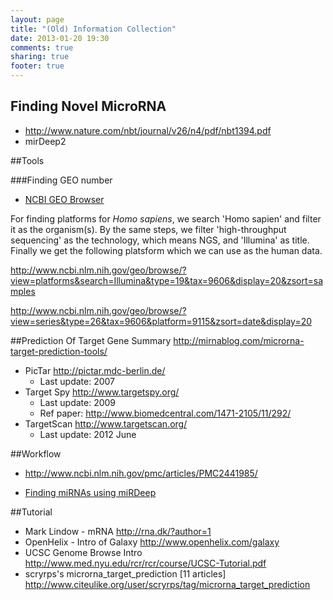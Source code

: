 ```yaml
---
layout: page
title: "(Old) Information Collection"
date: 2013-01-20 19:30
comments: true
sharing: true
footer: true
---
```


## Finding Novel MicroRNA

* <http://www.nature.com/nbt/journal/v26/n4/pdf/nbt1394.pdf>
* mirDeep2

##Tools

###Finding GEO number
* [NCBI GEO Browser](http://0-www.ncbi.nlm.nih.gov.elis.tmu.edu.tw/geo/browse/)

For finding platforms for *Homo sapiens*, we search 'Homo sapien' and filter it as the organism(s). By the same steps, we filter 'high-throughput sequencing' as the technology, which means NGS, and 'Illumina' as title. Finally we get the following platsform which we can use as the human data.

<http://www.ncbi.nlm.nih.gov/geo/browse/?view=platforms&search=Illumina&type=19&tax=9606&display=20&zsort=samples>

<http://www.ncbi.nlm.nih.gov/geo/browse/?view=series&type=26&tax=9606&platform=9115&zsort=date&display=20>

##Prediction Of Target Gene
Summary <http://mirnablog.com/microrna-target-prediction-tools/>

* PicTar <http://pictar.mdc-berlin.de/>
    * Last update: 2007
* Target Spy <http://www.targetspy.org/>
    * Last update: 2009
    * Ref paper: <http://www.biomedcentral.com/1471-2105/11/292/>
* TargetScan <http://www.targetscan.org/>
    * Last update: 2012 June

##Workflow

* <http://www.ncbi.nlm.nih.gov/pmc/articles/PMC2441985/>

* [Finding miRNAs using miRDeep](http://wiki.bioinformatics.ucdavis.edu/index.php/Finding_mirnas_using_mirdeep)

##Tutorial

* Mark Lindow - mRNA <http://rna.dk/?author=1>
* OpenHelix - Intro of Galaxy <http://www.openhelix.com/galaxy>
* UCSC Genome Browse Intro <http://www.med.nyu.edu/rcr/rcr/course/UCSC-Tutorial.pdf>
* scryrps's microrna_target_prediction [11 articles] <http://www.citeulike.org/user/scryrps/tag/microrna_target_prediction>
